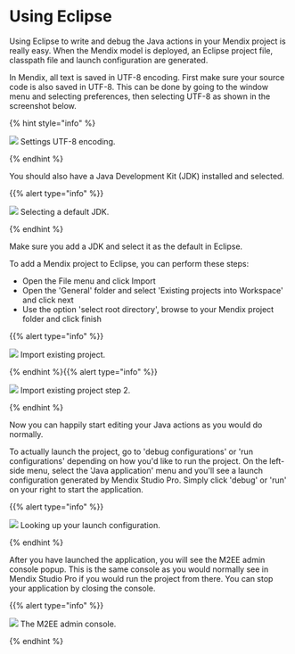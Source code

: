# Using Eclipse

Using Eclipse to write and debug the Java actions in your Mendix project is really easy. When the Mendix model is deployed, an Eclipse project file, classpath file and launch configuration are generated.

In Mendix, all text is saved in UTF-8 encoding. First make sure your source code is also saved in UTF-8\. This can be done by going to the window menu and selecting preferences, then selecting UTF-8 as shown in the screenshot below.

{% hint style="info" %}

![](attachments/java-programming/918120.png)
Settings UTF-8 encoding.

{% endhint %}

You should also have a Java Development Kit (JDK) installed and selected.

{{% alert type="info" %}}

![](attachments/java-programming/918186.png)
Selecting a default JDK.

{% endhint %}

Make sure you add a JDK and select it as the default in Eclipse.

To add a Mendix project to Eclipse, you can perform these steps:

*   Open the File menu and click Import
*   Open the 'General' folder and select 'Existing projects into Workspace' and click next
*   Use the option 'select root directory', browse to your Mendix project folder and click finish

{{% alert type="info" %}}

![](attachments/java-programming/917580.png)
Import existing project.

{% endhint %}{{% alert type="info" %}}

![](attachments/java-programming/917527.png)
Import existing project step 2.

{% endhint %}

Now you can happily start editing your Java actions as you would do normally.

To actually launch the project, go to 'debug configurations' or 'run configurations' depending on how you'd like to run the project. On the left-side menu, select the 'Java application' menu and you'll see a launch configuration generated by Mendix Studio Pro. Simply click 'debug' or 'run' on your right to start the application.

{{% alert type="info" %}}

![](attachments/java-programming/917586.png)
Looking up your launch configuration.

{% endhint %}

After you have launched the application, you will see the M2EE admin console popup. This is the same console as you would normally see in Mendix Studio Pro if you would run the project from there. You can stop your application by closing the console.

{{% alert type="info" %}}

![](attachments/java-programming/917582.png)
The M2EE admin console.

{% endhint %}

